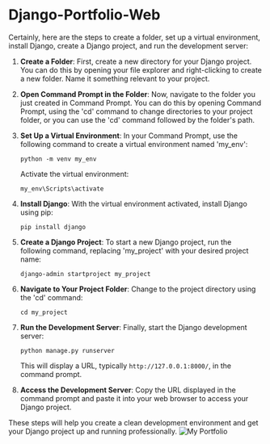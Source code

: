 # Django-Portfolio-Web
Certainly, here are the steps to create a folder, set up a virtual environment, install Django, create a Django project, and run the development server:

1. **Create a Folder**: First, create a new directory for your Django project. You can do this by opening your file explorer and right-clicking to create a new folder. Name it something relevant to your project.

2. **Open Command Prompt in the Folder**: Now, navigate to the folder you just created in Command Prompt. You can do this by opening Command Prompt, using the 'cd' command to change directories to your project folder, or you can use the 'cd' command followed by the folder's path.

3. **Set Up a Virtual Environment**: In your Command Prompt, use the following command to create a virtual environment named 'my_env':
   
   ```
   python -m venv my_env
   ```

   Activate the virtual environment:
   
   ```
   my_env\Scripts\activate
   ```

4. **Install Django**: With the virtual environment activated, install Django using pip:

   ```
   pip install django
   ```

5. **Create a Django Project**: To start a new Django project, run the following command, replacing 'my_project' with your desired project name:

   ```
   django-admin startproject my_project
   ```

6. **Navigate to Your Project Folder**: Change to the project directory using the 'cd' command:

   ```
   cd my_project
   ```

7. **Run the Development Server**: Finally, start the Django development server:

   ```
   python manage.py runserver
   ```

   This will display a URL, typically `http://127.0.0.1:8000/`, in the command prompt.

8. **Access the Development Server**: Copy the URL displayed in the command prompt and paste it into your web browser to access your Django project.

These steps will help you create a clean development environment and get your Django project up and running professionally.
![My Portfolio](https://github.com/Adeen317/Django-Portfolio-Web/assets/112985225/f2048cb8-4c79-4895-ae4a-f1047c63d753)
